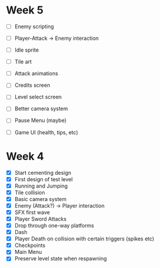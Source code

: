 # Week 5
- [ ] Enemy scripting
- [ ] Player-Attack -> Enemy interaction
- [ ] Idle sprite
- [ ] Tile art
- [ ] Attack animations
- [ ] Credits screen
- [ ] Level select screen
- [ ] Better camera system
- [ ] Pause Menu (maybe)
- [ ] Game UI (health, tips, etc)


# Week 4
- [x] Start cementing design
- [x] First design of test level
- [x] Running and Jumping
- [x] Tile collision
- [x] Basic camera system
- [x] Enemy (Attack?) -> Player interaction
- [x] SFX first wave
- [x] Player Sword Attacks
- [x] Drop through one-way platforms
- [x] Dash
- [x] Player Death on collision with certain triggers (spikes etc)
- [x] Checkpoints
- [x] Main Menu
- [x] Preserve level state when respawning

